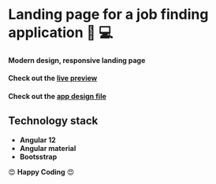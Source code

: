 # Landing page for a job finding application 💼 💻
#### Modern design, responsive landing page
#### Check out the [live preview](https://jobs-app-landing-page.herokuapp.com/)
#### Check out the [app design file](https://scene.zeplin.io/project/60e14dafb4461c1185236a89)
## Technology stack
* **Angular 12** 
* **Angular material**
* **Bootsstrap**

😍  **Happy Coding** 😍 
